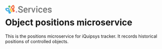 # <img src="https://github.com/pip-services/pip-services/raw/master/design/Logo.png" alt="Pip.Services Logo" style="max-width:30%"> <br/> Object positions microservice

This is the positions microservice for iQuipsys tracker. 
It records historical positions of controlled objects.
